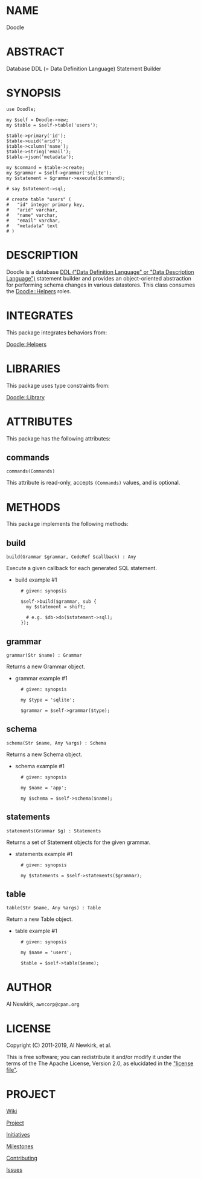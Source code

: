 # NAME

Doodle

# ABSTRACT

Database DDL (= Data Definition Language) Statement Builder

# SYNOPSIS

    use Doodle;

    my $self = Doodle->new;
    my $table = $self->table('users');

    $table->primary('id');
    $table->uuid('arid');
    $table->column('name');
    $table->string('email');
    $table->json('metadata');

    my $command = $table->create;
    my $grammar = $self->grammar('sqlite');
    my $statement = $grammar->execute($command);

    # say $statement->sql;

    # create table "users" (
    #   "id" integer primary key,
    #   "arid" varchar,
    #   "name" varchar,
    #   "email" varchar,
    #   "metadata" text
    # )

# DESCRIPTION

Doodle is a database
[DDL ("Data Definition Language" or "Data Description Language")](https://en.wikipedia.org/wiki/Data_definition_language)
statement builder and provides an object-oriented
abstraction for performing schema changes in various datastores.
This class consumes the [Doodle::Helpers](https://metacpan.org/pod/Doodle::Helpers) roles.

# INTEGRATES

This package integrates behaviors from:

[Doodle::Helpers](https://metacpan.org/pod/Doodle::Helpers)

# LIBRARIES

This package uses type constraints from:

[Doodle::Library](https://metacpan.org/pod/Doodle::Library)

# ATTRIBUTES

This package has the following attributes:

## commands

    commands(Commands)

This attribute is read-only, accepts `(Commands)` values, and is optional.

# METHODS

This package implements the following methods:

## build

    build(Grammar $grammar, CodeRef $callback) : Any

Execute a given callback for each generated SQL statement.

- build example #1

        # given: synopsis

        $self->build($grammar, sub {
          my $statement = shift;

          # e.g. $db->do($statement->sql);
        });

## grammar

    grammar(Str $name) : Grammar

Returns a new Grammar object.

- grammar example #1

        # given: synopsis

        my $type = 'sqlite';

        $grammar = $self->grammar($type);

## schema

    schema(Str $name, Any %args) : Schema

Returns a new Schema object.

- schema example #1

        # given: synopsis

        my $name = 'app';

        my $schema = $self->schema($name);

## statements

    statements(Grammar $g) : Statements

Returns a set of Statement objects for the given grammar.

- statements example #1

        # given: synopsis

        my $statements = $self->statements($grammar);

## table

    table(Str $name, Any %args) : Table

Return a new Table object.

- table example #1

        # given: synopsis

        my $name = 'users';

        $table = $self->table($name);

# AUTHOR

Al Newkirk, `awncorp@cpan.org`

# LICENSE

Copyright (C) 2011-2019, Al Newkirk, et al.

This is free software; you can redistribute it and/or modify it under the terms
of the The Apache License, Version 2.0, as elucidated in the ["license
file"](https://github.com/iamalnewkirk/doodle/blob/master/LICENSE).

# PROJECT

[Wiki](https://github.com/iamalnewkirk/doodle/wiki)

[Project](https://github.com/iamalnewkirk/doodle)

[Initiatives](https://github.com/iamalnewkirk/doodle/projects)

[Milestones](https://github.com/iamalnewkirk/doodle/milestones)

[Contributing](https://github.com/iamalnewkirk/doodle/blob/master/CONTRIBUTE.md)

[Issues](https://github.com/iamalnewkirk/doodle/issues)
